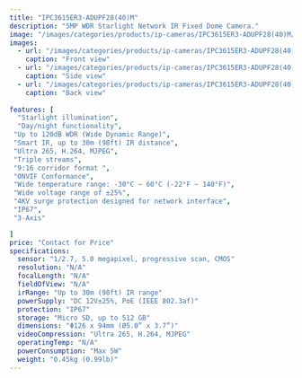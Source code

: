```yaml
---
title: "IPC3615ER3-ADUPF28(40)M"
description: "5MP WDR Starlight Network IR Fixed Dome Camera."
image: "/images/categories/products/ip-cameras/IPC3615ER3-ADUPF28(40)M/IPC3615ER3-ADUPF28M (3).png"
images:
  - url: "/images/categories/products/ip-cameras/IPC3615ER3-ADUPF28(40)M/IPC3615ER3-ADUPF28M (3).png"
    caption: "Front view"
  - url: "/images/categories/products/ip-cameras/IPC3615ER3-ADUPF28(40)M/IPC3615ER3-ADUPF28M (2).png"
    caption: "Side view"
  - url: "/images/categories/products/ip-cameras/IPC3615ER3-ADUPF28(40)M/IPC3615ER3-ADUPF28M (1).png"
    caption: "Back view"
    
features: [
  "Starlight illumination",
  "Day/night functionality",
 "Up to 120dB WDR (Wide Dynamic Range)",
 "Smart IR, up to 30m (98ft) IR distance",
 "Ultra 265, H.264, MJPEG",
 "Triple streams",
 "9:16 corridor format ",
 "ONVIF Conformance",
 "Wide temperature range: -30°C ~ 60°C (-22°F ~ 140°F)",
 "Wide voltage range of ±25%",
 "4KV surge protection designed for network interface",
 "IP67",
 "3-Axis"

]
price: "Contact for Price"
specifications:
  sensor: "1/2.7, 5.0 megapixel, progressive scan, CMOS"
  resolution: "N/A"
  focalLength: "N/A"
  fieldOfView: "N/A"
  irRange: "Up to 30m (98ft) IR range"
  powerSupply: "DC 12V±25%, PoE (IEEE 802.3af)"
  protection: "IP67"
  storage: "Micro SD, up to 512 GB"
  dimensions: "Φ126 x 94mm (Ø5.0” x 3.7”)"
  videoCompression: "Ultra 265, H.264, MJPEG"
  operatingTemp: "N/A"
  powerConsumption: "Max 5W"
  weight: "0.45kg (0.99lb)"
---
```

